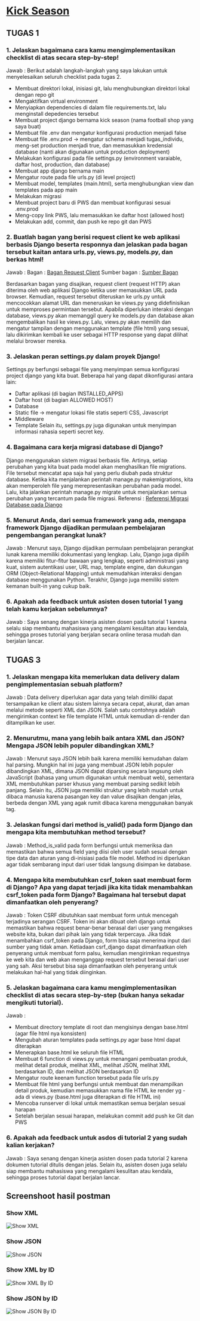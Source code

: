 # [Kick Season](https://oscar-glad-kickseason.pbp.cs.ui.ac.id/)

## TUGAS 1

### 1. Jelaskan bagaimana cara kamu mengimplementasikan checklist di atas secara step-by-step!
Jawab :
Berikut adalah langkah-langkah yang saya lakukan untuk menyelesaikan seluruh checklist pada tugas 2.
- Membuat direktori lokal, inisiasi git, lalu menghubungkan direktori lokal dengan repo git
- Mengaktifkan virtual environment
- Menyiapkan dependencies di dalam file requirements.txt, lalu menginstall depedencies tersebut
- Membuat project django bernama kick season (nama football shop yang saya buat)
- Membuat file .env dan mengatur konfigurasi production menjadi false
- Membuat file .env.prod -> mengatur schema menjadi tugas_individu, meng-set production menjadi true, dan memasukkan kredensial database (nanti akan digunakan untuk production deployment)
- Melakukan konfigurasi pada file settings.py (environment varaiable, daftar host, production, dan database)
- Membuat app django bernama main
- Mengatur route pada file urls.py (di level project)
- Membuat model, templates (main.html), serta menghubungkan view dan templates pada app main
- Melakukan migrasi
- Membuat project baru di PWS dan membuat konfigurasi sesuai .env.prod
- Meng-copy link PWS, lalu memasukkan ke daftar host (allowed host)
- Melakukan add, commit, dan push ke repo git dan PWS

### 2. Buatlah bagan yang berisi request client ke web aplikasi berbasis Django beserta responnya dan jelaskan pada bagan tersebut kaitan antara urls.py, views.py, models.py, dan berkas html!
Jawab :
Bagan : [Bagan Request Client](https://drive.google.com/file/d/1a2xNUO2gD6PqS5Qh6Tr2Oq_QnOsDz4aD/view?usp=sharing)
Sumber bagan : [Sumber Bagan](https://pbp-fasilkom-ui.github.io/ganjil-2023/assignments/tutorial/tutorial-1/)

Berdasarkan bagan yang disajikan, request client (request HTTP) akan diterima oleh web aplikasi Django ketika user memasukkan URL pada browser. Kemudian, request tersebut diteruskan ke urls.py untuk mencocokkan alamat URL dan meneruskan ke views.py yang didefinisikan untuk memproses permintaan tersebut. Apabila diperlukan interaksi dengan database, views.py akan memanggil query ke models.py dan database akan mengembalikan hasil ke views.py. Lalu, views.py akan memilih dan mengatur tampilan dengan menggunakan template (file html) yang sesuai, lalu dikirimkan kembali ke user sebagai HTTP response yang dapat dilihat melalui browser mereka.

### 3. Jelaskan peran settings.py dalam proyek Django!
Settings.py berfungsi sebagai file yang menyimpan semua konfigurasi project django yang kita buat. Beberapa hal yang dapat dikonfigurasi antara lain:
- Daftar aplikasi (di bagian INSTALLED_APPS)
- Daftar host (di bagian ALLOWED HOST)
- Database
- Static file -> mengatur lokasi file statis seperti CSS, Javascript
- Middleware
- Template
Selain itu, settings.py juga digunakan untuk menyimpan informasi rahasia seperti secret key.

### 4. Bagaimana cara kerja migrasi database di Django?
Django menggunakan sistem migrasi berbasis file. Artinya, setiap perubahan yang kita buat pada model akan menghasilkan file migrations. File tersebut mencatat apa saja hal yang perlu diubah pada struktur database. Ketika kita menjalankan perintah manage.py makemigrations, kita akan memperoleh file yang merepresentasikan perubahan pada model. Lalu, kita jalankan perintah manage.py migrate untuk menjalankan semua perubahan yang tercantum pada file migrasi.
Referensi : [Referensi Migrasi Database pada Django](https://blog.unmaha.ac.id/migrasi-database-django-langkah-langkah-yang-benar-untuk-pengembangan-tanpa-masalah/)

### 5. Menurut Anda, dari semua framework yang ada, mengapa framework Django dijadikan permulaan pembelajaran pengembangan perangkat lunak?
Jawab : Menurut saya, Django dijadikan permulaan pembelajaran perangkat lunak karena memiliki dokumentasi yang lengkap. Lalu, Django juga dipilih karena memiliki fitur-fitur bawaan yang lengkap, seperti administrasi yang kuat, sistem autentikasi user, URL map, template engine, dan dukungan ORM (Object-Relational Mapping) untuk memudahkan interaksi dengan database menggunakan Python. Terakhir, Django juga memiliki sistem kemanan built-in yang cukup baik.

### 6. Apakah ada feedback untuk asisten dosen tutorial 1 yang telah kamu kerjakan sebelumnya?
Jawab :
Saya senang dengan kinerja asisten dosen pada tutorial 1 karena selalu siap membantu mahasiswa yang mengalami kesulitan atau kendala, sehingga proses tutorial yang berjalan secara online terasa mudah dan berjalan lancar.

## TUGAS 3
### 1. Jelaskan mengapa kita memerlukan data delivery dalam pengimplementasian sebuah platform?
Jawab : Data delivery diperlukan agar data yang telah dimiliki dapat tersampaikan ke client atau sistem lainnya secara cepat, akurat, dan aman melalui metode seperti XML dan JSON. Salah satu contohnya adalah mengirimkan context ke file template HTML untuk kemudian di-render dan ditampilkan ke user.

### 2. Menurutmu, mana yang lebih baik antara XML dan JSON? Mengapa JSON lebih populer dibandingkan XML?
Jawab : Menurut saya JSON lebih baik karena memiliki kemudahan dalam hal parsing. Mungkin hal ini juga yang membuat JSON lebih populer dibandingkan XML, dimana JSON dapat diparsing secara langsung oleh JavaScript (bahasa yang umum digunakan untuk membuat web), sementara XML membutuhkan parser khusus yang membuat parsing sedikit lebih panjang. Selain itu, JSON juga memiliki struktur yang lebih mudah untuk dibaca manusia karena pasangan key dan value disajikan dengan jelas, berbeda dengan XML yang agak rumit dibaca karena menggunakan banyak tag.

### 3. Jelaskan fungsi dari method is_valid() pada form Django dan mengapa kita membutuhkan method tersebut?
Jawab : Method_is_valid pada form berfungsi untuk memeriksa dan memastikan bahwa semua field yang diisi oleh user sudah sesuai dengan tipe data dan aturan yang di-inisiasi pada file model. Method ini diperlukan agar tidak sembarang input dari user tidak langsung disimpan ke database.

### 4. Mengapa kita membutuhkan csrf_token saat membuat form di Django? Apa yang dapat terjadi jika kita tidak menambahkan csrf_token pada form Django? Bagaimana hal tersebut dapat dimanfaatkan oleh penyerang?
Jawab : Token CSRF dibutuhkan saat membuat form untuk mencegah terjadinya serangan CSRF. Token ini akan dibuat oleh django untuk memastikan bahwa request benar-benar berasal dari user yang mengakses website kita, bukan dari pihak lain yang tidak terpercaya. Jika tidak menambahkan csrf_token pada Django, form bisa saja menerima input dari sumber yang tidak aman. Ketiadaan csrf_django dapat dimanfaatkan oleh penyerang untuk membuat form palsu, kemudian mengirimkan requestnya ke web kita dan web akan menganggap request tersebut berasal dari user yang sah. Aksi tersebut bisa saja dimanfaatkan oleh penyerang untuk melakukan hal-hal yang tidak diinginkan.

### 5. Jelaskan bagaimana cara kamu mengimplementasikan checklist di atas secara step-by-step (bukan hanya sekadar mengikuti tutorial).
Jawab : 
- Membuat directory template di root dan mengisinya dengan base.html (agar file html nya konsisten)
- Mengubah aturan templates pada settings.py agar base html dapat diterapkan
- Menerapkan base.html ke seluruh file HTML
- Membuat 6 function di views.py untuk menangani pembuatan produk, melihat detail produk, melihat XML, melihat JSON, melihat XML  berdasarkan ID, dan melihat JSON berdasarkan ID
- Mengatur route keenam function tersebut pada file urls.py
- Membuat file html yang berfungsi untuk membuat dan menampilkan detail produk, kemudian memasukkan nama file HTML ke render yg - ada di views.py (base.html juga diterapkan di file HTML ini)
- Mencoba runserver di lokal untuk memastikan semua berjalan sesuai harapan
- Setelah berjalan sesuai harapan, melakukan commit add push ke Git dan PWS

### 6. Apakah ada feedback untuk asdos di tutorial 2 yang sudah kalian kerjakan?
Jawab : Saya senang dengan kinerja asisten dosen pada tutorial 2 karena dokumen tutorial ditulis dengan jelas. Selain itu, asisten dosen juga selalu siap membantu mahasiswa yang mengalami kesulitan atau kendala, sehingga proses tutorial dapat berjalan lancar.

## Screenshoot hasil postman
### Show XML
![Show XML](./assets/ShowXML.png)

### Show JSON
![Show JSON](./assets/ShowJSON.png)

### Show XML by ID
![Show XML By ID](./assets/ShowXMLbyID.png)

### Show JSON by ID
![Show JSON By ID](./assets/ShowJSONbyID.png)
